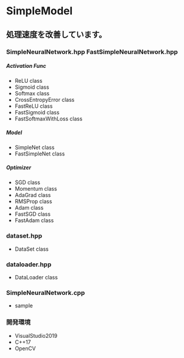 # SimpleModel

## 処理速度を改善しています。

### SimpleNeuralNetwork.hpp FastSimpleNeuralNetwork.hpp
##### Activation Func
  - ReLU              class
  - Sigmoid           class
  - Softmax           class
  - CrossEntropyError class
  - FastReLU          class
  - FastSigmoid       class
  - FastSoftmaxWithLoss class

##### Model
  - SimpleNet         class
  - FastSimpleNet     class

##### Optimizer
  - SGD               class
  - Momentum          class
  - AdaGrad           class
  - RMSProp           class
  - Adam              class
  - FastSGD           class
  - FastAdam          class

### dataset.hpp
  - DataSet           class

### dataloader.hpp
  - DataLoader        class

### SimpleNeuralNetwork.cpp
  - sample

### 開発環境
- VisualStudio2019
- C++17
- OpenCV
